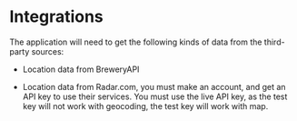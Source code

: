 # Integrations

The application will need to get the following kinds of data from the third-party sources:

- Location data from BreweryAPI

- Location data from  Radar.com, you must make an account, and get an API key to use their services. You must use the live API key, as the test key will not work with geocoding, the test key will work with map.